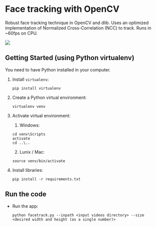 # Face tracking with OpenCV
Robust face tracking technique in OpenCV and dlib. Uses an optimized implementation of Normalized Cross-Correlation (NCC) to track. Runs in ~60fps on CPU.


![](assets/preview.gif)

## Getting Started (using Python virtualenv)

You need to have Python installed in your computer.

1. Install `virtualenv`:
   ```
   pip install virtualenv
   ```
2. Create a Python virtual environment:
   ```
   virtualenv venv
   ```
3. Activate virtual environment:
   1. Windows:
   ```
   cd venv\Scripts
   activate
   cd ..\..
   ```
   2. Lunix / Mac:
   ```
   source venv/bin/activate
   ```
4. Install libraries:

   ```
   pip install -r requirements.txt
   ```

## Run the code

- Run the app:
  ```
  python facetrack.py --inpath <input videos directory> --size <desired width and height (as a single number)>
  ```
